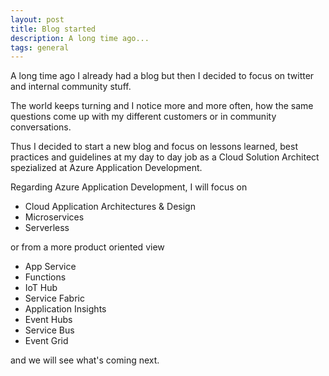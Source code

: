 ```yaml
---
layout: post
title: Blog started
description: A long time ago...
tags: general
---
```


A long time ago I already had a blog but then I decided to focus on twitter and internal community stuff.

The world keeps turning and I notice more and more often, how the same questions come up with my different customers or in community conversations.

Thus I decided to start a new blog and focus on lessons learned, best practices and guidelines at my day to day job as a Cloud Solution Architect spezialized at Azure Application Development.
<!--more-->  

Regarding Azure Application Development, I will focus on
* Cloud Application Architectures & Design
* Microservices
* Serverless

or from a more product oriented view
* App Service
* Functions
* IoT Hub
* Service Fabric
* Application Insights
* Event Hubs
* Service Bus
* Event Grid

and we will see what's coming next.
